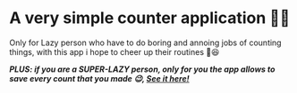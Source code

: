 # A very simple counter application 🧾​🔄​

Only for Lazy person who have to do boring and annoing jobs of counting things, with this app i hope to cheer up their routines 🤗​😆​

***PLUS: if you are a SUPER-LAZY person, only for you the app allows to save every count that you made 😉​, [See it here!](https://sparkling-zabaione-4d4afa.netlify.app/)***
